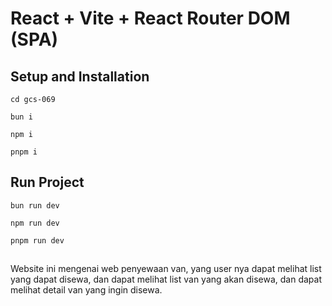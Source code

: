 # React + Vite + React Router DOM (SPA)

## Setup and Installation

```
cd gcs-069
```

```
bun i 
```

```
npm i 
```

```
pnpm i 
```

## Run Project

```
bun run dev
```

```
npm run dev
```

```
pnpm run dev
```

##
Website ini mengenai web penyewaan van, yang user nya dapat melihat list yang dapat disewa,
dan dapat melihat list van yang akan disewa, dan dapat melihat detail van yang ingin disewa.

